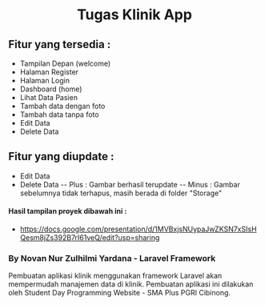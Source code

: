 # <p align="center">Tugas Klinik App</p>

## Fitur yang tersedia :

- Tampilan Depan (welcome)
- Halaman Register
- Halaman Login
- Dashboard (home)
- Lihat Data Pasien
- Tambah data dengan foto
- Tambah data tanpa foto
- Edit Data
- Delete Data

## Fitur yang diupdate :
- Edit Data
- Delete Data
-- Plus     : Gambar berhasil terupdate
-- Minus    : Gambar sebelumnya tidak terhapus, masih berada di folder "Storage"

#### Hasil tampilan proyek dibawah ini :
- https://docs.google.com/presentation/d/1MVBxjsNUypaJwZKSN7xSIsHQesm8jZs392B7rI61veQ/edit?usp=sharing

### By Novan Nur Zulhilmi Yardana - Laravel Framework
Pembuatan aplikasi klinik menggunakan framework Laravel akan mempermudah manajemen data di klinik. Pembuatan aplikasi ini dilakukan oleh Student Day Programming Website - SMA Plus PGRI Cibinong.